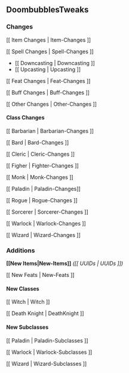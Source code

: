 ## DoombubblesTweaks

### Changes

[[ Item Changes | Item-Changes ]]

[[ Spell Changes | Spell-Changes ]]

- [[ Downcasting | Downcasting ]]
- [[ Upcasting | Upcasting ]]

[[ Feat Changes | Feat-Changes ]]

[[ Buff Changes | Buff-Changes ]]

[[ Other Changes | Other-Changes ]]

#### Class Changes

[[ Barbarian | Barbarian-Changes ]]

[[ Bard | Bard-Changes ]]

[[ Cleric | Cleric-Changes ]]

[[ Figher | Fighter-Changes ]]

[[ Monk | Monk-Changes ]]

[[ Paladin | Paladin-Changes]]

[[ Rogue | Rogue-Changes ]]

[[ Sorcerer | Sorcerer-Changes ]]

[[ Warlock | Warlock-Changes ]]

[[ Wizard | Wizard-Changes ]]

### Additions

**[[New Items|New-Items]]** *([[ UUIDs | UUIDs ]])*

[[ New Feats | New-Feats ]]

#### New Classes

[[ Witch | Witch ]]

[[ Death Knight | DeathKnight ]]

#### New Subclasses

[[ Paladin | Paladin-Subclasses ]]

[[ Warlock | Warlock-Subclasses ]]

[[ Wizard | Wizard-Subclasses ]]
